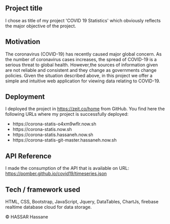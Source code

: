 ## Project title
I chose as title of my project 'COVID 19 Statistics' which obviously reflects the major objective of the project.

## Motivation
<p>The coronavirus (COVID-19) has recently caused major global concern.
As the number of coronavirus cases increases, the spread of COVID-19 is a serious threat to global health.
However,the sources of information given are not reliable and consistent and they change as governments change policies.
Given the situation described above, in this project we offer a simple and intuitive web application 
for viewing data relating to COVID-19.
</p>

## Deployment
I deployed the project in https://zeit.co/home from GitHub.
You find here the following URLs where my project is successfully deployed:
<ul>
<li>https://corona-statis-o4xm9wflr.now.sh</li>
<li>https://corona-statis.now.sh</li>
<li>https://corona-statis.hassaneh.now.sh</li>
<li>https://corona-statis-git-master.hassaneh.now.sh</li>
</ul>

## API Reference
I made the consumption of the API that is available on URL: https://pomber.github.io/covid19/timeseries.json

## Tech / framework used
HTML, CSS, Bootstrap, JavaScript, Jquery, DataTables, ChartJs,
firebase realtime database cloud for data storage.


© HASSAR Hassane
